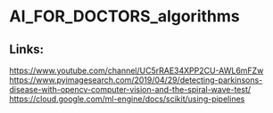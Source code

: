 # AI_FOR_DOCTORS_algorithms


## Links:
https://www.youtube.com/channel/UC5rRAE34XPP2CU-AWL6mFZw
https://www.pyimagesearch.com/2019/04/29/detecting-parkinsons-disease-with-opencv-computer-vision-and-the-spiral-wave-test/
https://cloud.google.com/ml-engine/docs/scikit/using-pipelines
